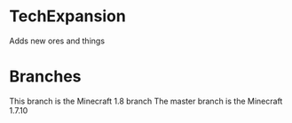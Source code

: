 # TechExpansion
Adds new ores and things
# Branches
This branch is the Minecraft 1.8 branch
The master branch is the Minecraft 1.7.10
